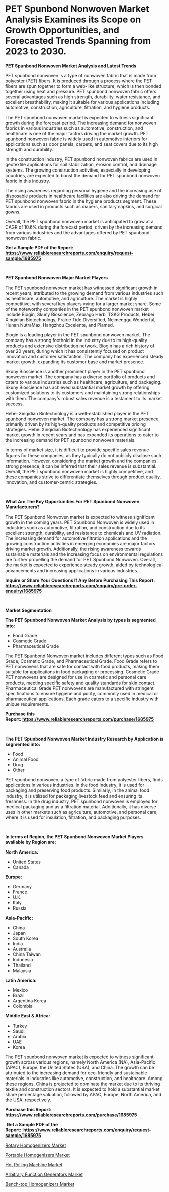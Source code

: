 <p><h1>PET Spunbond Nonwoven Market Analysis Examines its Scope on Growth Opportunities, and Forecasted Trends Spanning from 2023 to 2030.</h1></p><p><strong>PET Spunbond Nonwoven Market Analysis and Latest Trends</strong></p>
<p><p>PET spunbond nonwoven is a type of nonwoven fabric that is made from polyester (PET) fibers. It is produced through a process where the PET fibers are spun together to form a web-like structure, which is then bonded together using heat and pressure. PET spunbond nonwoven fabric offers several advantages such as high strength, durability, water resistance, and excellent breathability, making it suitable for various applications including automotive, construction, agriculture, filtration, and hygiene products.</p><p>The PET spunbond nonwoven market is expected to witness significant growth during the forecast period. The increasing demand for nonwoven fabrics in various industries such as automotive, construction, and healthcare is one of the major factors driving the market growth. PET spunbond nonwoven fabric is widely used in automotive interiors for applications such as door panels, carpets, and seat covers due to its high strength and durability.</p><p>In the construction industry, PET spunbond nonwoven fabrics are used in geotextile applications for soil stabilization, erosion control, and drainage systems. The growing construction activities, especially in developing countries, are expected to boost the demand for PET spunbond nonwoven fabric in this industry.</p><p>The rising awareness regarding personal hygiene and the increasing use of disposable products in healthcare facilities are also driving the demand for PET spunbond nonwoven fabric in the hygiene products segment. These fabrics are used in products such as diapers, sanitary napkins, and surgical gowns. </p><p>Overall, the PET spunbond nonwoven market is anticipated to grow at a CAGR of 10.6% during the forecast period, driven by the increasing demand from various industries and the advantages offered by PET spunbond nonwoven fabric.</p></p>
<p><strong>Get a Sample PDF of the Report:&nbsp; <a href="https://www.reliableresearchreports.com/enquiry/request-sample/1685975">https://www.reliableresearchreports.com/enquiry/request-sample/1685975</a></strong></p>
<p>&nbsp;</p>
<p><strong>PET Spunbond Nonwoven Major Market Players</strong></p>
<p><p>The PET spunbond nonwoven market has witnessed significant growth in recent years, attributed to the growing demand from various industries such as healthcare, automotive, and agriculture. The market is highly competitive, with several key players vying for a larger market share. Some of the noteworthy companies in the PET spunbond nonwoven market include Biogin, Skuny Bioscience, Zebrago Herb, TSKG Products, Hebei Xinqidian Biotechnology, Prairie Tide Diversified, Neimenggu Wonderful, Hunan NutraMax, Hangzhou Excelente, and Plamed.</p><p>Biogin is a leading player in the PET spunbond nonwoven market. The company has a strong foothold in the industry due to its high-quality products and extensive distribution network. Biogin has a rich history of over 20 years, during which it has consistently focused on product innovation and customer satisfaction. The company has experienced steady market growth, expanding its customer base and market presence.</p><p>Skuny Bioscience is another prominent player in the PET spunbond nonwoven market. The company has a diverse portfolio of products and caters to various industries such as healthcare, agriculture, and packaging. Skuny Bioscience has achieved substantial market growth by offering customized solutions to its customers and maintaining strong relationships with them. The company's robust sales revenue is a testament to its market success.</p><p>Hebei Xinqidian Biotechnology is a well-established player in the PET spunbond nonwoven market. The company has a strong market presence, primarily driven by its high-quality products and competitive pricing strategies. Hebei Xinqidian Biotechnology has experienced significant market growth in recent years and has expanded its operations to cater to the increasing demand for PET spunbond nonwoven materials.</p><p>In terms of market size, it is difficult to provide specific sales revenue figures for these companies, as they typically do not publicly disclose such information. However, considering the market growth and the companies' strong presence, it can be inferred that their sales revenue is substantial. Overall, the PET spunbond nonwoven market is highly competitive, and these companies strive to differentiate themselves through product quality, innovation, and customer-centric strategies.</p></p>
<p>&nbsp;</p>
<p><strong>What Are The Key Opportunities For PET Spunbond Nonwoven Manufacturers?</strong></p>
<p><p>The PET Spunbond Nonwoven market is expected to witness significant growth in the coming years. PET Spunbond Nonwoven is widely used in industries such as automotive, filtration, and construction due to its excellent strength, durability, and resistance to chemicals and UV radiation. The increasing demand for automotive filtration applications and the growing construction activities in emerging economies are major factors driving market growth. Additionally, the rising awareness towards sustainable materials and the increasing focus on environmental regulations are further propelling the demand for PET Spunbond Nonwoven. Overall, the market is expected to experience steady growth, aided by technological advancements and increasing applications in various industries.</p></p>
<p><strong>Inquire or Share Your Questions If Any Before Purchasing This Report: <a href="https://www.reliableresearchreports.com/enquiry/pre-order-enquiry/1685975">https://www.reliableresearchreports.com/enquiry/pre-order-enquiry/1685975</a></strong></p>
<p>&nbsp;</p>
<p><strong>Market Segmentation</strong></p>
<p><strong>The PET Spunbond Nonwoven Market Analysis by types is segmented into:</strong></p>
<p><ul><li>Food Grade</li><li>Cosmetic Grade</li><li>Pharmaceutical Grade</li></ul></p>
<p><p>The PET Spunbond Nonwoven market includes different types such as Food Grade, Cosmetic Grade, and Pharmaceutical Grade. Food Grade refers to PET nonwovens that are safe for contact with food products, making them suitable for applications in food packaging or processing. Cosmetic Grade PET nonwovens are designed for use in cosmetic and personal care products, meeting specific safety and quality standards for skin contact. Pharmaceutical Grade PET nonwovens are manufactured with stringent specifications to ensure hygiene and purity, commonly used in medical or pharmaceutical applications. Each grade caters to a specific industry with unique requirements.</p></p>
<p><strong>Purchase this Report:&nbsp;<a href="https://www.reliableresearchreports.com/purchase/1685975">https://www.reliableresearchreports.com/purchase/1685975</a></strong></p>
<p>&nbsp;</p>
<p><strong>The PET Spunbond Nonwoven Market Industry Research by Application is segmented into:</strong></p>
<p><ul><li>Food</li><li>Animal Food</li><li>Drug</li><li>Other</li></ul></p>
<p><p>PET spunbond nonwoven, a type of fabric made from polyester fibers, finds applications in various industries. In the food industry, it is used for packaging and preserving food products. Similarly, in the animal food industry, it is utilized for packaging livestock feed and ensuring its freshness. In the drug industry, PET spunbond nonwoven is employed for medical packaging and as a filtration material. Additionally, it has diverse uses in other markets such as agriculture, automotive, and personal care, where it is used for insulation, filtration, and packaging purposes.</p></p>
<p>&nbsp;</p>
<p><strong>In terms of Region, the PET Spunbond Nonwoven Market Players available by Region are:</strong></p>
<p>
    <p> <strong> North America: </strong>
        <ul>
            <li>United States</li>
            <li>Canada</li>
        </ul>
        </p> 
    <p> <strong> Europe: </strong>
        <ul>
            <li>Germany</li>
            <li>France</li>
            <li>U.K.</li>
            <li>Italy</li>
            <li>Russia</li>
        </ul>
        </p> 
    <p> <strong> Asia-Pacific: </strong>
        <ul>
            <li>China</li>
            <li>Japan</li>
            <li>South Korea</li>
            <li>India</li>
            <li>Australia</li>
            <li>China Taiwan</li>
            <li>Indonesia</li>
            <li>Thailand</li>
            <li>Malaysia</li>
        </ul>
        </p> 
    <p> <strong> Latin America: </strong>
        <ul>
            <li>Mexico</li>
            <li>Brazil</li>
            <li>Argentina Korea</li>
            <li>Colombia</li>
        </ul>
        </p> 
    <p> <strong> Middle East & Africa: </strong>
        <ul>
            <li>Turkey</li>
            <li>Saudi</li>
            <li>Arabia</li>
            <li>UAE</li>
            <li>Korea</li>
        </ul>
    </p>
    </p>
<p><p>The PET spunbond nonwoven market is expected to witness significant growth across various regions, namely North America (NA), Asia-Pacific (APAC), Europe, the United States (USA), and China. The growth can be attributed to the increasing demand for eco-friendly and sustainable materials in industries like automotive, construction, and healthcare. Among these regions, China is projected to dominate the market due to its thriving textile and construction sectors. It is expected to hold a substantial market share percentage valuation, followed by APAC, Europe, North America, and the USA, respectively.</p></p>
<p><strong>Purchase this Report: <a href="https://www.reliableresearchreports.com/purchase/1685975">https://www.reliableresearchreports.com/purchase/1685975</a></strong></p>
<p>&nbsp;<strong>Get a Sample PDF of the Report:&nbsp;&nbsp;<a href="https://www.reliableresearchreports.com/enquiry/request-sample/1685975">https://www.reliableresearchreports.com/enquiry/request-sample/1685975</a></strong></p>
<p><strong></strong></p>
<p><p><a href="https://www.linkedin.com/pulse/decoding-rotary-homogenizers-market-deep-dive-latest-trends/">Rotary Homogenizers Market</a></p><p><a href="https://www.linkedin.com/pulse/portable-homogenizers-market-challenges-opportunities/">Portable Homogenizers Market</a></p><p><a href="https://medium.com/@patriciaday39/hot-rolling-machine-market-size-growth-forecast-2023-2030-f2acd5d14102">Hot Rolling Machine Market</a></p><p><a href="https://medium.com/@angelageorge32/arbitrary-function-generators-market-size-growth-forecast-2023-2030-8b26f127104b">Arbitrary Function Generators Market</a></p><p><a href="https://www.linkedin.com/pulse/bench-top-homogenizers-market-insights-players-forecast-till/">Bench-top Homogenizers Market</a></p></p>